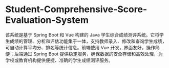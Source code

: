 # Student-Comprehensive-Score-Evaluation-System
该系统是基于 Spring Boot 和 Vue 构建的 Java 学生综合成绩测评系统。它将学生成绩的管理、分析和评估功能集于一体，支持教师录入、修改和查询学生成绩，可自动计算平均分、排名等统计信息。前端使用 Vue 开发，界面友好，操作简便；后端通过 Spring Boot 提供稳定服务，确保数据的安全存储和高效处理，为学校或教育机构提供便捷、准确的学生成绩测评服务。
